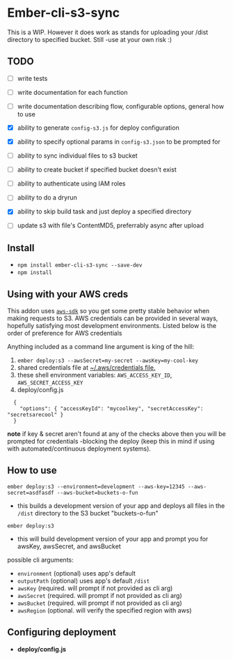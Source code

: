 # Ember-cli-s3-sync
This is a WIP. However it does work as stands for uploading your /dist directory to specified bucket. Still -use at your own risk :)

## TODO
- [ ] write tests
- [ ] write documentation for each function
- [ ] write documentation describing flow, configurable options, general how to use
- [x] ability to generate `config-s3.js` for deploy configuration
- [x] ability to specify optional params in `config-s3.json` to be prompted for
- [ ] ability to sync individual files to s3 bucket
- [ ] ability to create bucket if specified bucket doesn't exist
- [ ] ability to authenticate using IAM roles
- [ ] ability to do a dryrun
- [x] ability to skip build task and just deploy a specified directory
- [ ] update s3 with file's ContentMD5, preferrably async after upload



## Install
* `npm install ember-cli-s3-sync --save-dev`
* `npm install`

## Using with your AWS creds
  This addon uses [`aws-sdk`](https://github.com/aws/aws-sdk-js) so you get some pretty stable behavior when making requests to S3. AWS credentials can be provided in several ways, hopefully satisfying most development environments. Listed below is the order of preference for AWS credentials

Anything included as a command line argument is king of the hill:
  1. `ember deploy:s3 --awsSecret=my-secret --awsKey=my-cool-key`
  2. shared credentials file at [~/.aws/credentials file.](http://blogs.aws.amazon.com/security/post/Tx3D6U6WSFGOK2H/A-New-and-Standardized-Way-to-Manage-Credentials-in-the-AWS-SDKs)
  3. these shell environment variables: `AWS_ACCESS_KEY_ID`, `AWS_SECRET_ACCESS_KEY`
  4. deploy/config.js

  ```
    {
      "options": { "accessKeyId": "mycoolkey", "secretAccessKey": "secretsarecool" }
    }
  ```

**note** if key & secret aren't found at any of the checks above then you will be prompted for credentials -blocking the deploy (keep this in mind if using with automated/continuous deployment systems).

## How to use
`ember deploy:s3 --environment=development --aws-key=12345 --aws-secret=asdfasdf --aws-bucket=buckets-o-fun`
  - this builds a development version of your app and deploys all files in the `/dist` directory to the S3 bucket "buckets-o-fun"

`ember deploy:s3`
  - this will build development version of your app and prompt you for awsKey, awsSecret, and awsBucket

possible cli arguments:
  - `environment` (optional) uses app's default
  - `outputPath` (optional) uses app's default `/dist`
  - `awsKey` (required. will prompt if not provided as cli arg)
  - `awsSecret` (required. will prompt if not provided as cli arg)
  - `awsBucket` (required. will prompt if not provided as cli arg)
  - `awsRegion` (optional. will verify the specified region with aws)

## Configuring deployment
  - **deploy/config.js**


